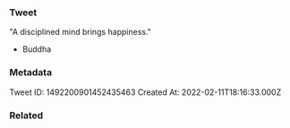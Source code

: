### Tweet
"A disciplined mind brings happiness."

- Buddha

### Metadata
Tweet ID: 1492200901452435463
Created At: 2022-02-11T18:16:33.000Z

### Related

